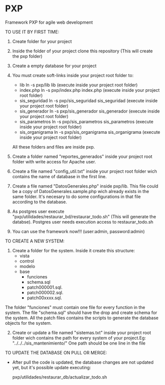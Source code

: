 PXP
===

Framework PXP for agile web development

TO USE IT BY FIRST TIME:

1. Create folder for your project
2. Inside the folder of your project clone this repository (This will create the pxp folder)
3. Create a empty database for your project 
4. You must create soft-links inside your project root folder to: 
    * lib                     ln -s pxp/lib lib  (execute inside your project root folder) 
    * index.php               ln -s pxp/index.php index.php  (execute inside your project root folder)
    * sis_seguridad           ln -s pxp/sis_seguridad sis_seguridad  (execute inside your project root folder)
    * sis_generador           ln -s pxp/sis_generador sis_generador  (execute inside your project root folder)
    * sis_parametros          ln -s pxp/sis_parametros sis_parametros  (execute inside your project root folder)
    * sis_organigrama         ln -s pxp/sis_organigrama sis_organigrama  (execute inside your project root folder)

   All these folders and files are inside pxp.
5. Create a folder named "reportes_generados" inside your project root folder with write access for Apache user.
6. Create a file named "config_util.txt" inside your project root folder wich contains the name of database in the first line.
7. Create a file named "DatosGenerales.php" inside pxp/lib. This file could be a copy of DatosGenerales.sample.php wich already exists in the same folder.
  It's necesary to do some configurations in that file according to the database.
8. As postgres user execute "pxp/utilidades/restaurar_bd/restaurar_todo.sh" (This will generate the databse). Postgres user needs execution access
   to restaurar_todo.sh
9. You can use the framework now!!! (user:admin, password:admin)

TO CREATE A NEW SYSTEM:

1. Create a folder for the system. Inside it create this structure:
    * vista
    * control
    * modelo
    * base
      * funciones
      * schema.sql
      * patch000001.sql.
      * patch000002.sql.
      * patch00xxxx.sql.

  The folder "funciones" must contain one file for every function in the system. The file "schema.sql" should have the drop and create schema
  for the system. All the patch files contains the scripts to generate the database objects for the system.

2. Create or update a file named "sistemas.txt" inside your project root folder wich contains the path for every system of your project.Eg:
  "../../../sis_mantenimiento/"
  One path should be one line in the file

TO UPDATE THE DATABASE ON PULL OR MERGE:

* After pull the code is updated, the database changes are  not updated yet, but it's possible update executing:

  pxp/utilidades/restaurar_db/actualizar_todo.sh



